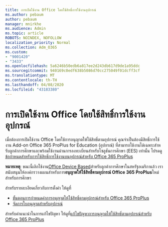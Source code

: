 ```yaml
---
title: การเปิดใช้งาน Office โดยใช้สิทธิ์การใช้งานอุปกรณ์
ms.author: pebaum
author: pebaum
manager: mnirkhe
ms.audience: Admin
ms.topic: article
ROBOTS: NOINDEX, NOFOLLOW
localization_priority: Normal
ms.collection: Adm_O365
ms.custom:
- "9001420"
- "3433"
ms.openlocfilehash: 5a6246b50edb6a817ee2d243db617d9de1a95ddc
ms.sourcegitcommit: 940169c0edf638b5086d70cc275049f01dcff3cf
ms.translationtype: MT
ms.contentlocale: th-TH
ms.lasthandoff: 04/08/2020
ms.locfileid: "43183380"
---
```

# <a name="activating-office-using-device-based-licensing"></a>การเปิดใช้งาน Office โดยใช้สิทธิ์การใช้งานอุปกรณ์

เมื่อต้องการเปิดใช้งาน Office โดยใช้การอนุญาตให้ใช้สิทธิ์ตามอุปกรณ์ คุณจําเป็นต้องมีสิทธิ์การใช้งาน Add-on Office 365 ProPlus for Education (อุปกรณ์) ที่สามารถใช้งานได้เฉพาะสําหรับลูกค้าการศึกษาและพร้อมใช้งานผ่านการลงทะเบียนสําหรับโซลูชันการศึกษา (EES) เท่านั้น โปรดดู[ข้อกําหนดสําหรับการใช้สิทธิ์การใช้งานบนอุปกรณ์สําหรับ Office 365 ProPlus](https://docs.microsoft.com/deployoffice/device-based-licensing#requirements-for-using-device-based-licensing-for-office-365-proplus)

**หมายเหตุ**: ขณะนี้เลิกใช้งาน[Office Device Based](https://aka.ms/officedba)สําหรับลูกค้าการศึกษาในสหรัฐอเมริกาแล้ว เราสนับสนุนให้องค์กรวางแผนสําหรับการ**อนุญาตให้ใช้สิทธิ์ตามอุปกรณ์ Office 365 ProPlus**ใหม่สําหรับการศึกษา

สําหรับรายละเอียดเกี่ยวกับการตั้งค่า ให้ดูที่
- [ขั้นตอนการกําหนดค่าการอนุญาตให้ใช้สิทธิ์ตามอุปกรณ์สําหรับ Office 365 ProPlus](https://docs.microsoft.com/deployoffice/device-based-licensing#steps-to-configure-device-based-licensing-for-office-365-proplus)
- [จัดการใบอนุญาตสําหรับอุปกรณ์](https://docs.microsoft.com/Office365/Admin/misc/manage-licenses-for-devices)

สําหรับคําแนะนําในการแก้ไขปัญหา ให้ดูที่[แก้ไขปัญหาการอนุญาตให้ใช้สิทธิ์ตามอุปกรณ์สําหรับ Office 365 ProPlus](https://docs.microsoft.com/deployoffice/device-based-licensing#troubleshoot-device-based-licensing-for-office-365-proplus)